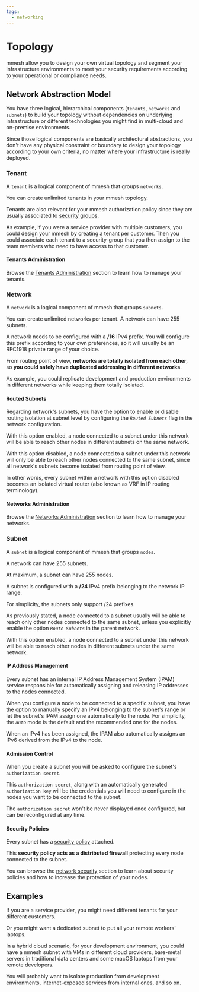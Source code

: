 ```yaml
---
tags:
  - networking
---
```


# Topology

mmesh allow you to design your own virtual topology and segment your infrastructure environments to meet your security requirements according to your operational or compliance needs.

## Network Abstraction Model

You have three logical, hierarchical components (`tenants`, `networks` and `subnets`) to build your topology without dependencies on underlying infrastructure or different technologies you might find in multi-cloud and on-premise environments.

Since those logical components are basically architectural abstractions, you don't have any physical constraint or boundary to design your topology according to your own criteria, no matter where your infrastructure is really deployed.

### Tenant

A `tenant` is a logical component of mmesh that groups `networks`.

You can create unlimited tenants in your mmesh topology.

Tenants are also relevant for your mmesh authorization policy since they are usually associated to [security groups](/platform/iam/authorization/#security-groups).

As example, if you were a service provider with multiple customers, you could design your mmesh by creating a tenant per customer. Then you could associate each tenant to a security-group that you then assign to the team members who need to have access to that customer.

#### Tenants Administration

Browse the [Tenants Administration](/platform/administration/tenants/) section to learn how to manage your tenants.

### Network

A `network` is a logical component of mmesh that groups `subnets`.

You can create unlimited networks per tenant. A network can have 255 subnets.

A network needs to be configured with a **/16** IPv4 prefix. You will configure this prefix according to your own preferences, so it will usually be an RFC1918 private range of your choice.

From routing point of view, **networks are totally isolated from each other**, so **you could safely have duplicated addressing in different networks**.

As example, you could replicate development and production environments in different networks while keeping them totally isolated.

#### Routed Subnets

Regarding network's subnets, you have the option to enable or disable routing isolation at subnet level by configuring the _`Routed Subnets`_ flag in the network configuration.

With this option enabled, a node connected to a subnet under this network will be able to reach other nodes in different subnets on the same network.

With this option disabled, a node connected to a subnet under this network will only be able to reach other nodes connected to the same subnet, since all network's subnets become isolated from routing point of view.

In other words, every subnet within a network with this option disabled becomes an isolated virtual router (also known as VRF in IP routing terminology).

#### Networks Administration

Browse the [Networks Administration](/platform/administration/networks/) section to learn how to manage your networks.

### Subnet

A `subnet` is a logical component of mmesh that groups `nodes`.

A network can have 255 subnets.

At maximum, a subnet can have 255 nodes.

A subnet is configured with a **/24** IPv4 prefix belonging to the network IP range.

For simplicity, the subnets only support /24 prefixes.

As previously stated, a node connected to a subnet usually will be able to reach only other nodes connected to the same subnet, unless you explicitly enable the option _`Route Subnets`_ in the parent network.

With this option enabled, a node connected to a subnet under this network will be able to reach other nodes in different subnets under the same network.

#### IP Address Management

Every subnet has an internal IP Address Management System (IPAM) service responsible for automatically assigning and releasing IP addresses to the nodes connected.

When you configure a node to be connected to a specific subnet, you have the option to manually specify an IPv4 belonging to the subnet's range or let the subnet's IPAM assign one automatically to the node. For simplicity, the _`auto`_ mode is the default and the recommended one for the nodes.

When an IPv4 has been assigned, the IPAM also automatically assigns an IPv6 derived from the IPv4 to the node.

#### Admission Control

When you create a subnet you will be asked to configure the subnet's `authorization secret`.

This `authorization secret`, along with an automatically generated `authorization key` will be the credentials you will need to configure in the nodes you want to be connected to the subnet.

The `authorization secret` won't be never displayed once configured, but can be reconfigured at any time.

#### Security Policies

Every subnet has a [security policy](/platform/networking/network-security/#security-policies) attached.

This **security policy acts as a distributed firewall** protecting every node connected to the subnet.

You can browse the [network security](/platform/networking/network-security/) section to learn about security policies and how to increase the protection of your nodes.

## Examples

If you are a service provider, you might need different tenants for your different customers.

Or you might want a dedicated subnet to put all your remote workers' laptops.

In a hybrid cloud scenario, for your development environment, you could have a mmesh subnet with VMs in different cloud providers, bare-metal servers in traditional data centers and some macOS laptops from your remote developers.

You will probably want to isolate production from development environments, internet-exposed services from internal ones, and so on.
